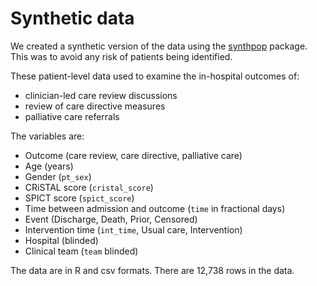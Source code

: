 # Synthetic data

We created a synthetic version of the data using the [synthpop](https://www.jstatsoft.org/article/view/v074i11) package. This was to avoid any risk of patients being identified.

These patient-level data used to examine the in-hospital outcomes of:

* clinician-led care review discussions
* review of care directive measures
* palliative care referrals

The variables are:

* Outcome (care review, care directive, palliative care)
* Age (years)
* Gender (`pt_sex`)
* CRiSTAL score (`cristal_score`)
* SPICT score (`spict_score`)
* Time between admission and outcome (`time` in fractional days)
* Event (Discharge, Death, Prior, Censored)
* Intervention time (`int_time`, Usual care, Intervention)
* Hospital (blinded)
* Clinical team (`team` blinded)

The data are in R and csv formats. There are 12,738 rows in the data.
